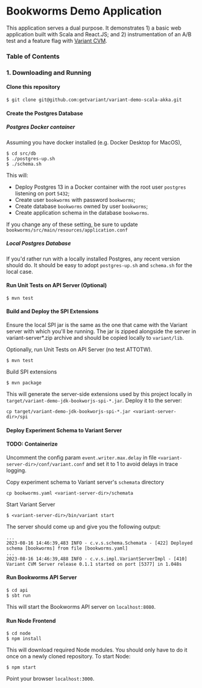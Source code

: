 # Bookworms Demo Application 
This application serves a dual purpose. It demonstrates 1) a basic web application built with Scala
and React.JS; and 2) instrumentation of an A/B test and a feature flag with 
[Variant CVM](https://getvariant.dev).

### Table of Contents

### 1. Downloading and Running

#### Clone this repository 
```shell
$ git clone git@github.com:getvariant/variant-demo-scala-akka.git
```

#### Create the Postgres Database
##### Postgres Docker container
Assuming you have docker installed (e.g. Docker Desktop for MacOS),
```shell
$ cd src/db
$ ./postgres-up.sh
$ ./schema.sh
```
This will:
* Deploy Postgres 13 in a Docker container with the root user `postgres` listening on port `5432`;
* Create user `bookworms` with password `bookworms`;
* Create database `bookworms` owned by user `bookworms`;
* Create application schema in the database `bookworms`.

If you change any of these setting, be sure to update `bookworms/src/main/resources/application.conf`

##### Local Postgres Database
If you'd rather run with a locally installed Postgres, any recent version should do. It should be
easy to adopt `postgres-up.sh` and `schema.sh` for the local case.

#### Run Unit Tests on API Server (Optional)
```shell
$ mvn test
```

#### Build and Deploy the SPI Extensions
Ensure the local SPI jar is the same as the one that came with the
Variant server with which you'll be running. The jar is zipped
alongside the server in variant-server*.zip archive and should be 
copied locally to `variant/lib`.

Optionally, run Unit Tests on API Server (no test ATTOTW).
```shell
$ mvn test
```
Build SPI extensions
```shell
$ mvn package
```
This will generate the server-side extensions used by this project locally
in `target/variant-demo-jdk-bookworjs-spi-*.jar`. Deploy it to the server:
```shell
cp target/variant-demo-jdk-bookworjs-spi-*.jar <variant-server-dir>/spi
```

#### Deploy Experiment Schema to Variant Server
#### TODO: Containerize
Uncomment the config param `event.writer.max.delay` in file
`<variant-server-dir>/conf/variant.conf` and set it to 1 to avoid delays in trace logging.

Copy experiment schema to Variant server's `schemata` directory
```shell
cp bookworms.yaml <variant-server-dir>/schemata
```
Start Variant Server
```shell
$ <variant-server-dir>/bin/variant start
```
The server should come up and give you the following output:
```text
...
2023-08-16 14:46:39,483 INFO - c.v.s.schema.Schemata - [422] Deployed schema [bookworms] from file [bookworms.yaml]
...
2023-08-16 14:46:39,488 INFO - c.v.s.impl.VariantServerImpl - [410] Variant CVM Server release 0.1.1 started on port [5377] in 1.048s
```
#### Run Bookworms API Server
```shell
$ cd api
$ sbt run
```
This will start the Bookworms API server on `localhost:8080`.

#### Run Node Frontend
```shell
$ cd node
$ npm install
```
This will download required Node modules. You should only have to do it once on a newly cloned
repository. To start Node:
```shell
$ npm start
```
Point your browser `localhost:3000`.

